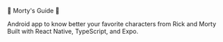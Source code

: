 🧠 Morty's Guide 🧠

Android app to know better your favorite characters from Rick and Morty
Built with React Native, TypeScript, and Expo.